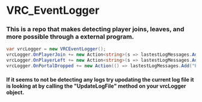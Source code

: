 # VRC_EventLogger
### This is a repo that makes detecting player joins, leaves, and more possible through a external program.
```c# Example using player join, leave, and portal dropped-> 
var vrcLogger = new VRCEventLogger();
vrcLogger.OnPlayerJoin += new Action<string>(s => lastestLogMessages.Add(s + " Joined!"));
vrcLogger.OnPlayerLeft += new Action<string>(s => lastestLogMessages.Add(s + " Left!"));
vrcLogger.OnPortalDropped += new Action(() => lastestLogMessages.Add("Portal Dropped!"));
```
#### If it seems to not be detecting any logs try upodating the current log file it is looking at by calling the \"UpdateLogFile\" method on your vrcLogger object.
